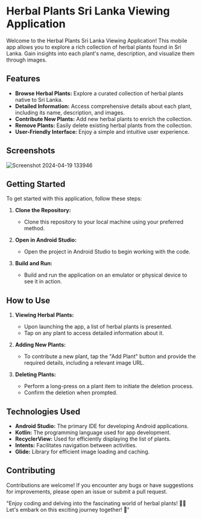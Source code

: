 # Herbal Plants Sri Lanka Viewing Application

Welcome to the Herbal Plants Sri Lanka Viewing Application! This mobile app allows you to explore a rich collection of herbal plants found in Sri Lanka. Gain insights into each plant's name, description, and visualize them through images.

## Features

- **Browse Herbal Plants:** Explore a curated collection of herbal plants native to Sri Lanka.
- **Detailed Information:** Access comprehensive details about each plant, including its name, description, and images.
- **Contribute New Plants:** Add new herbal plants to enrich the collection.
- **Remove Plants:** Easily delete existing herbal plants from the collection.
- **User-Friendly Interface:** Enjoy a simple and intuitive user experience.

## Screenshots

![Screenshot 2024-04-19 133946](https://github.com/dilshan1990/Herbal_Plants_Viewer_Application/assets/147279223/01195b27-4145-44d9-b560-7189ee7dbc9c)



## Getting Started

To get started with this application, follow these steps:

1. **Clone the Repository:**
   - Clone this repository to your local machine using your preferred method.

2. **Open in Android Studio:**
   - Open the project in Android Studio to begin working with the code.

3. **Build and Run:**
   - Build and run the application on an emulator or physical device to see it in action.

## How to Use

1. **Viewing Herbal Plants:**
   - Upon launching the app, a list of herbal plants is presented.
   - Tap on any plant to access detailed information about it.

2. **Adding New Plants:**
   - To contribute a new plant, tap the "Add Plant" button and provide the required details, including a relevant image URL.

3. **Deleting Plants:**
   - Perform a long-press on a plant item to initiate the deletion process.
   - Confirm the deletion when prompted.

## Technologies Used

- **Android Studio:** The primary IDE for developing Android applications.
- **Kotlin:** The programming language used for app development.
- **RecyclerView:** Used for efficiently displaying the list of plants.
- **Intents:** Facilitates navigation between activities.
- **Glide:** Library for efficient image loading and caching.

## Contributing

Contributions are welcome! If you encounter any bugs or have suggestions for improvements, please open an issue or submit a pull request.

"Enjoy coding and delving into the fascinating world of herbal plants! 🌿🌱 Let's embark on this exciting journey together! 🚀"
